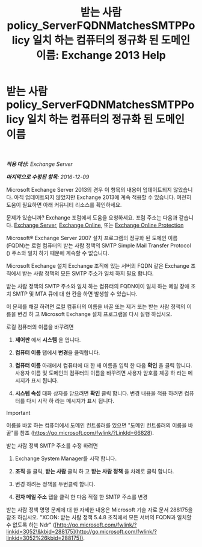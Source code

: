 ﻿---
title: '받는 사람 policy_ServerFQDNMatchesSMTPPolicy 일치 하는 컴퓨터의 정규화 된 도메인 이름: Exchange 2013 Help'
TOCTitle: 받는 사람 policy_ServerFQDNMatchesSMTPPolicy 일치 하는 컴퓨터의 정규화 된 도메인 이름
ms:assetid: f3ea61f8-1788-4cbf-814e-f7c088c1ac47
ms:mtpsurl: https://technet.microsoft.com/ko-kr/library/ms.exch.setupreadiness.serverfqdnmatchessmtppolicy(v=EXCHG.150)
ms:contentKeyID: 50484496
ms.date: 05/22/2018
mtps_version: v=EXCHG.150
ms.translationtype: MT
---

# 받는 사람 policy\_ServerFQDNMatchesSMTPPolicy 일치 하는 컴퓨터의 정규화 된 도메인 이름

 

_**적용 대상:** Exchange Server_

_**마지막으로 수정된 항목:** 2016-12-09_

Microsoft Exchange Server 2013의 경우 이 항목의 내용이 업데이트되지 않았습니다. 아직 업데이트되지 않았지만 Exchange 2013에 계속 적용할 수 있습니다. 여전히 도움이 필요하면 아래 커뮤니티 리소스를 확인하세요.

문제가 있습니까? Exchange 포럼에서 도움을 요청하세요. 포럼 주소는 다음과 같습니다. [Exchange Server](https://go.microsoft.com/fwlink/p/?linkid=60612), [Exchange Online](https://go.microsoft.com/fwlink/p/?linkid=267542), 또는 [Exchange Online Protection](https://go.microsoft.com/fwlink/p/?linkid=285351)

Microsoft® Exchange Server 2007 설치 프로그램의 정규화 된 도메인 이름 (FQDN)는 로컬 컴퓨터의 받는 사람 정책의 SMTP Simple Mail Transfer Protocol () 주소와 일치 하기 때문에 계속할 수 없습니다.

Microsoft Exchange 설치 Exchange 조직에 있는 서버의 FQDN 같은 Exchange 조직에서 받는 사람 정책의 모든 SMTP 주소가 일치 하지 필요 합니다.

받는 사람 정책의 SMTP 주소와 일치 하는 컴퓨터의 FQDN이이 일치 하는 메일 장애 조치 SMTP 및 MTA 큐에 대 한 칸을 하면 발생할 수 있습니다.

이 문제를 해결 하려면 로컬 컴퓨터의 이름을 바꿀 또는 제거 또는 받는 사람 정책의 이름을 변경 하 고 Microsoft Exchange 설치 프로그램을 다시 실행 하십시오.

로컬 컴퓨터의 이름을 바꾸려면

1.  **제어판** 에서 **시스템** 을 엽니다.

2.  **컴퓨터 이름** 탭에서 **변경**을 클릭합니다.

3.  **컴퓨터 이름** 아래에서 컴퓨터에 대 한 새 이름을 입력 한 다음 **확인** 을 클릭 합니다. 사용자 이름 및 도메인의 컴퓨터의 이름을 바꾸려면 사용자 암호를 제공 하 라는 메시지가 표시 됩니다.

4.  **시스템 속성** 대화 상자를 닫으려면 **확인** 클릭 합니다. 변경 내용을 적용 하려면 컴퓨터를 다시 시작 하 라는 메시지가 표시 됩니다.


> [!IMPORTANT]
> 이름을 바꿀 하는 컴퓨터에서 도메인 컨트롤러를 있으면 "도메인 컨트롤러의 이름을 바꿀"를 참조 (<A href="https://go.microsoft.com/fwlink/?linkid=66828">https://go.microsoft.com/fwlink/?LinkId=66828</A>).



받는 사람 정책 SMTP 주소를 수정 하려면

1.  Exchange System Manager를 시작 합니다.

2.  **조직** 을 클릭, **받는 사람** 클릭 하 고 **받는 사람 정책** 을 차례로 클릭 합니다.

3.  변경 하려는 정책을 두번클릭 합니다.

4.  **전자 메일 주소** 탭을 클릭 한 다음 적절 한 SMTP 주소를 변경

받는 사람 정책 명명 문제에 대 한 자세한 내용은 Microsoft 기술 자료 문서 288175을 참조 하십시오. "XCON: 받는 사람 정책 5.4.8 조직에서 모든 서버의 FQDN과 일치할 수 없도록 하는 Ndr" ([http://go.microsoft.com/fwlink/?linkid=3052\&kbid=288175](http://go.microsoft.com/fwlink/?linkid=3052%26kbid=288175)).

